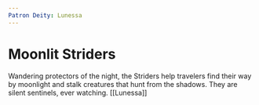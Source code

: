 ```yaml
---
Patron Deity: Lunessa
---
```


# Moonlit Striders


Wandering protectors of the night, the Striders help travelers find their way by moonlight and stalk creatures that hunt from the shadows. They are silent sentinels, ever watching.
[[Lunessa]]
